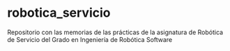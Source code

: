 # robotica_servicio
Repositorio con las memorias de las prácticas de la asignatura de Robótica de Servicio del Grado en Ingeniería de Robótica Software

